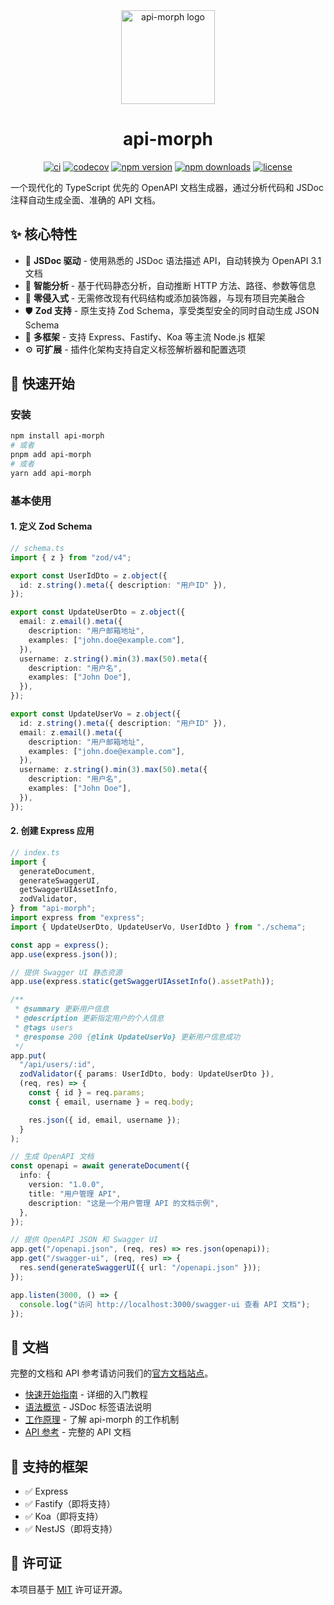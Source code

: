 <div align="center">
  <a href="https://yingzhi0808.github.io/api-morph/"><img src="https://yingzhi0808.github.io/api-morph/logo.svg" alt="api-morph logo" width="150" height="150"></a>
  <h1>api-morph</h1>
</div>

<div align="center">

[![ci](https://github.com/yingzhi0808/api-morph/actions/workflows/ci.yml/badge.svg?branch=main)](https://github.com/yingzhi0808/api-morph/actions/workflows/ci.yml)
[![codecov](https://codecov.io/gh/yingzhi0808/api-morph/graph/badge.svg?token=AK6BS4DRO1)](https://codecov.io/gh/yingzhi0808/api-morph)
[![npm version](https://img.shields.io/npm/v/api-morph.svg)](https://www.npmjs.com/package/api-morph)
[![npm downloads](https://img.shields.io/npm/dm/api-morph.svg)](https://www.npmjs.com/package/api-morph)
[![license](https://img.shields.io/npm/l/api-morph.svg)](https://github.com/yingzhi0808/api-morph/blob/main/LICENSE)
</div>

一个现代化的 TypeScript 优先的 OpenAPI 文档生成器，通过分析代码和 JSDoc 注释自动生成全面、准确的 API 文档。

## ✨ 核心特性

- 📝 **JSDoc 驱动** - 使用熟悉的 JSDoc 语法描述 API，自动转换为 OpenAPI 3.1 文档
- 🤖 **智能分析** - 基于代码静态分析，自动推断 HTTP 方法、路径、参数等信息
- 🎯 **零侵入式** - 无需修改现有代码结构或添加装饰器，与现有项目完美融合
- 🛡️ **Zod 支持** - 原生支持 Zod Schema，享受类型安全的同时自动生成 JSON Schema
- 🔌 **多框架** - 支持 Express、Fastify、Koa 等主流 Node.js 框架
- ⚙️ **可扩展** - 插件化架构支持自定义标签解析器和配置选项

## 🚀 快速开始

### 安装

```bash
npm install api-morph
# 或者
pnpm add api-morph
# 或者
yarn add api-morph
```

### 基本使用

#### 1. 定义 Zod Schema

```typescript
// schema.ts
import { z } from "zod/v4";

export const UserIdDto = z.object({
  id: z.string().meta({ description: "用户ID" }),
});

export const UpdateUserDto = z.object({
  email: z.email().meta({
    description: "用户邮箱地址",
    examples: ["john.doe@example.com"],
  }),
  username: z.string().min(3).max(50).meta({
    description: "用户名",
    examples: ["John Doe"],
  }),
});

export const UpdateUserVo = z.object({
  id: z.string().meta({ description: "用户ID" }),
  email: z.email().meta({
    description: "用户邮箱地址",
    examples: ["john.doe@example.com"],
  }),
  username: z.string().min(3).max(50).meta({
    description: "用户名",
    examples: ["John Doe"],
  }),
});
```

#### 2. 创建 Express 应用

```typescript
// index.ts
import {
  generateDocument,
  generateSwaggerUI,
  getSwaggerUIAssetInfo,
  zodValidator,
} from "api-morph";
import express from "express";
import { UpdateUserDto, UpdateUserVo, UserIdDto } from "./schema";

const app = express();
app.use(express.json());

// 提供 Swagger UI 静态资源
app.use(express.static(getSwaggerUIAssetInfo().assetPath));

/**
 * @summary 更新用户信息
 * @description 更新指定用户的个人信息
 * @tags users
 * @response 200 {@link UpdateUserVo} 更新用户信息成功
 */
app.put(
  "/api/users/:id",
  zodValidator({ params: UserIdDto, body: UpdateUserDto }),
  (req, res) => {
    const { id } = req.params;
    const { email, username } = req.body;

    res.json({ id, email, username });
  }
);

// 生成 OpenAPI 文档
const openapi = await generateDocument({
  info: {
    version: "1.0.0",
    title: "用户管理 API",
    description: "这是一个用户管理 API 的文档示例",
  },
});

// 提供 OpenAPI JSON 和 Swagger UI
app.get("/openapi.json", (req, res) => res.json(openapi));
app.get("/swagger-ui", (req, res) => {
  res.send(generateSwaggerUI({ url: "/openapi.json" }));
});

app.listen(3000, () => {
  console.log("访问 http://localhost:3000/swagger-ui 查看 API 文档");
});
```

## 📖 文档

完整的文档和 API 参考请访问我们的[官方文档站点](https://api-morph.example.com)。

- [快速开始指南](https://yingzhi0808.github.io/api-morph/guides/getting-started) - 详细的入门教程
- [语法概览](https://yingzhi0808.github.io/api-morph/guides/syntax-overview) - JSDoc 标签语法说明
- [工作原理](https://yingzhi0808.github.io/api-morph/guides/working-principles) - 了解 api-morph 的工作机制
- [API 参考](https://yingzhi0808.github.io/api-morph/api/) - 完整的 API 文档

## 🔧 支持的框架

- ✅ Express
- ✅ Fastify（即将支持）
- ✅ Koa（即将支持）
- ✅ NestJS（即将支持）

## 📄 许可证

本项目基于 [MIT](_media/LICENSE) 许可证开源。
